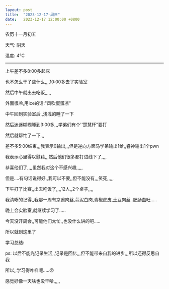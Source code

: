 ```yaml
---
layout: post
title:  "2023-12-17-周日"
date:   2023-12-17 12:00:00 +0800
---
```






农历十一月初五

天气: 阴天

温度: 4℃

---



上午差不多8:00多起床

也不怎么干了些什么,,,,10:00多去了实验室

然后中午就出去吃饭,,,,,

外面很冷,用ice的话:"风吹蛋蛋凉"



中午回到实验室后,,浅浅的睡了一下

然后迷迷糊糊睡到3:00多,,,学弟们有个''楚慧杯"要打

然后就帮忙了一下,,,

差不多5:00结束,,,我表示0输出,,,但是逆向方面马学弟输出1给,,睿神输出1个pwn

我表示心里得以慰藉,,,然后他们很多都打进线下了,,,,

恭喜他们了,,,,虽然我对这个不感兴趣,,,,,



但是....有句话说得好,,我可以不要,,但不能没有,,,笑死,,,,,



下午打了比赛,,出去吃饭了,,,,12人,,2个桌子,,,,

我清晰的记得,,我那一周有京酱肉丝,蒜泥白肉,青椒虎皮,土豆肉丝..肥肠血旺.....

晚上会实验室,就继续学习了.....



今天没开周会,,可能他们太忙,,也没什么讲的吧.....

所以就到这里了



学习总结:

ps: 以后不能光记录生活,,记录是回忆,,,但不能带来自我的进步,,,所以还得反思自我

所以,,学习得咋样呢.....😚

感觉好像一天啥也没干哈,,,,,




